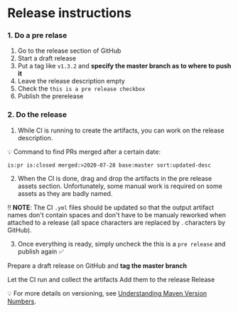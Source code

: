 # Release instructions

### 1. Do a pre relase
1. Go to the release section of GitHub
1. Start a draft release
1. Put a tag like `v1.3.2` and **specify the master branch as to where to push it**
1. Leave the release description empty
1. Check the `this is a pre release checkbox`
1. Publish the prerelease

### 2. Do the release
1. While CI is running to create the artifacts, you can work on the release description. 

💡 Command to find PRs merged after a certain date:
```
is:pr is:closed merged:>2020-07-28 base:master sort:updated-desc 
```
2. When the CI is done, drag and drop the artifacts in the pre release assets section. Unfortunately, some manual work is required on some assets as they are badly named.

‼️ **NOTE**: The CI `.yml` files should be updated so that the output artifact names don't contain spaces and don't have to be manualy reworked when attached to a release (all space characters are replaced by . characters by GitHub).

3. Once everything is ready, simply uncheck the this is a `pre release` and publish again ✅


Prepare a draft release on GitHub and **tag the master branch**

Let the CI run and collect the artifacts
Add them to the release
Release

💡 For more details on versioning, see [Understanding Maven Version Numbers](https://docs.oracle.com/middleware/1212/core/MAVEN/maven_version.htm#MAVEN8855).
